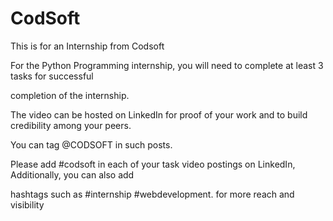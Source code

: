 # CodSoft

This is for an Internship from Codsoft

For the Python Programming internship, you will need to complete at least 3 tasks for successful

completion of the internship.

The video can be hosted on LinkedIn for proof of your work and to build credibility among your peers.

You can tag @CODSOFT in such posts.

Please add #codsoft in each of your task video postings on LinkedIn, Additionally, you can also add

hashtags such as #internship #webdevelopment. for more reach and visibility
